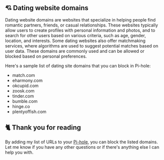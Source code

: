 ## 💘 Dating website domains
Dating website domains are websites that specialize in helping people find romantic partners, friends, or casual relationships. These websites typically allow users to create profiles with personal information and photos, and to search for other users based on various criteria, such as age, gender, location, and interests. Some dating websites also offer matchmaking services, where algorithms are used to suggest potential matches based on user data. These domains are commonly used and can be allowed or blocked based on personal preferences.

Here's a sample list of dating site domains that you can block in Pi-hole:
- match.com
- eharmony.com
- okcupid.com
- zoosk.com
- tinder.com
- bumble.com
- hinge.co
- plentyoffish.com


## 🐈 Thank you for reading
By adding my list of URLs to your [Pi-hole](https://pi-hole.net), you can block the listed domains.
Let me know if you have any other questions or if there's anything else I can help you with.